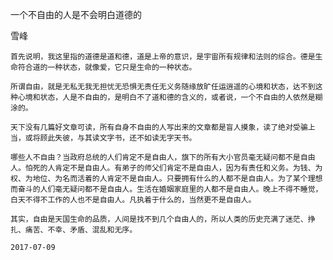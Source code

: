 一个不自由的人是不会明白道德的

雪峰


    首先说明，我这里指的道德是道和德，道是上帝的意识，是宇宙所有规律和法则的综合。德是生命符合道的一种状态，就像爱，它只是生命的一种状态。

    所谓自由，就是无私无我无担忧无恐惧无责任无义务随缘放旷任运逍遥的心境和状态，达不到这种心境和状态，人是不自由的，是明白不了道和德的含义的，或者说，一个不自由的人依然是糊涂的。

    天下没有几篇好文章可读，所有自身不自由的人写出来的文章都是盲人摸象，读了绝对受骗上当，或将顾此失彼，与其读文字书，还不如读无字天书。

    哪些人不自由？当政府总统的人们肯定不是自由人，旗下的所有大小官员毫无疑问都不是自由人。怕死的人肯定不是自由人。有弟子的师父们肯定不是自由人，因为有责任和义务。为钱、为权、为地位、为名而活着的人肯定不是自由人。只要拥有什么的人都不是自由人。为了某个理想而奋斗的人们毫无疑问都不是自由人。生活在婚姻家庭里的人都不是自由人。晚上不得不睡觉，白天不得不工作的人也不是自由人。凡执着于什么的，当然更不是自由人。

    其实，自由是天国生命的品质，人间是找不到几个自由人的，所以人类的历史充满了迷茫、挣扎、痛苦、不幸、矛盾、混乱和无序。

    2017-07-09



